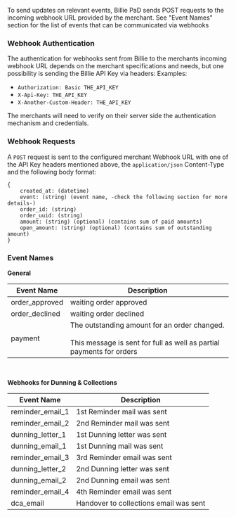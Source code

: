 To send updates on relevant events, Billie PaD sends POST requests to the incoming webhook URL provided by the merchant.
See "Event Names" section for the list of events that can be communicated via webhooks

### Webhook Authentication
The authentication for webhooks sent from Billie to the merchants incoming webhook URL depends on the merchant specifications 
and needs, but one possibility is sending the Billie API Key via headers:
Examples:
 - `Authorization: Basic THE_API_KEY`
 - `X-Api-Key: THE_API_KEY`
 - `X-Another-Custom-Header: THE_API_KEY`

The merchants will need to verify on their server side the authentication mechanism and credentials.

### Webhook Requests

A `POST` request is sent to the configured merchant Webhook URL with one of the API Key headers mentioned above,
the `application/json` Content-Type and the following body format:
```
{
    created_at: (datetime)
    event: (string) (event name, -check the following section for more details-)
    order_id: (string)
    order_uuid: (string)
    amount: (string) (optional) (contains sum of paid amounts)
    open_amount: (string) (optional) (contains sum of outstanding amount)
}
```

### Event Names

**General**

| Event Name      | Description                                                                                                                |
|-----------------|----------------------------------------------------------------------------------------------------------------------------|
| order\_approved | waiting order approved                                                                                                     |
| order\_declined | waiting order declined                                                                                                     |
| payment         | The outstanding amount for an order changed. <br><br> This message is sent for full as well as partial payments for orders |

<br>

**Webhooks for Dunning & Collections**

| Event Name       | Description                              |
|------------------|------------------------------------------|
| reminder_email_1 | 1st Reminder mail was sent               |
| reminder_email_2 | 2nd Reminder mail was sent               |
| dunning_letter_1 | 1st Dunning letter was sent              |
| dunning_email_1  | 1st Dunning mail was sent                |
| reminder_email_3 | 3rd Reminder email was sent              |
| dunning_letter_2 | 2nd Dunning letter was sent              |
| dunning_email_2  | 2nd Dunning email was sent               |
| reminder_email_4 | 4th Reminder email was sent              |
| dca_email        | Handover to collections email was sent   |


